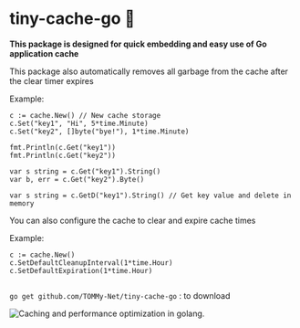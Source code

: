 # tiny-cache-go 💽

**This package is designed for quick embedding and easy use of Go application cache**

This package also automatically removes all garbage from the cache after the clear timer expires

Example:

```
c := cache.New() // New cache storage
c.Set("key1", "Hi", 5*time.Minute)
c.Set("key2", []byte("bye!"), 1*time.Minute)

fmt.Println(c.Get("key1"))
fmt.Println(c.Get("key2"))

var s string = c.Get("key1").String()
var b, err = c.Get("key2").Byte()

var s string = c.GetD("key1").String() // Get key value and delete in memory
```

You can also configure the cache to clear and expire cache times

Example:

```
c := cache.New()
c.SetDefaultCleanupInterval(1*time.Hour)
c.SetDefaultExpiration(1*time.Hour)


```

`go get github.com/TOMMy-Net/tiny-cache-go` : to download


![Caching and performance optimization in golang.](https://media.licdn.com/dms/image/D4D12AQEWMwIgrMa0eg/article-cover_image-shrink_600_2000/0/1685216253061?e=2147483647&v=beta&t=dK37ND_rXXfi1dbNckpVb5-Q1H96QP7WIwbn9O7nYIc)
